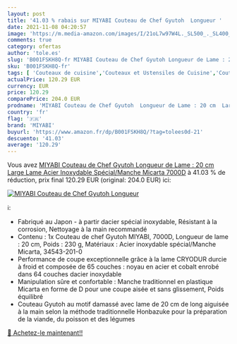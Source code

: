```yaml
---
layout: post
title: '41.03 % rabais sur MIYABI Couteau de Chef Gyutoh  Longueur '
date: 2021-11-08 04:20:57
image: 'https://m.media-amazon.com/images/I/21oL7w97W4L._SL500_._SL400_.jpg'
comments: true
category: ofertas
author: 'tole.es'
slug: 'B001FSKH8Q-fr MIYABI Couteau de Chef Gyutoh Longueur de Lame : 20 cm...'
sku: 'B001FSKH8Q-fr'
tags: [ 'Couteaux de cuisine','Couteaux et Ustensiles de Cuisine','Couteaux japonais','Cuisine et Maison','miyabi', ]
actualPrice: 120.29 EUR
currency: EUR
price: 120.29
comparePrice: 204.0 EUR
prodname: 'MIYABI Couteau de Chef Gyutoh  Longueur de Lame : 20 cm  Large Lame  Acier Inoxydable Spécial/Manche Micarta  7000D'
country: 'fr'
flag: '🇫🇷'
brand: 'MIYABI'
buyurl: 'https://www.amazon.fr/dp/B001FSKH8Q/?tag=tolees0d-21'
descuento: '41.03'
average: '120.29'
---
```


Vous avez [MIYABI Couteau de Chef Gyutoh  Longueur de Lame : 20 cm  Large Lame  Acier Inoxydable Spécial/Manche Micarta  7000D](https://www.amazon.fr/dp/B001FSKH8Q/?tag=tolees0d-21)  à  41.03 % de réduction, prix final  120.29 EUR (original: 204.0 EUR) ici:

[![MIYABI Couteau de Chef Gyutoh  Longueur ](https://m.media-amazon.com/images/I/21oL7w97W4L._SL500_._SL400_.jpg)](https://www.amazon.fr/dp/B001FSKH8Q/?tag=tolees0d-21)

ℹ️:

- Fabriqué au Japon - à partir dacier spécial inoxydable, Résistant à la corrosion, Nettoyage à la main recommandé
- Contenu : 1x Couteau de chef Gyutoh MIYABI, 7000D, Longueur de lame : 20 cm, Poids : 230 g, Matériaux : Acier inoxydable spécial/Manche Micarta, 34543-201-0
- Performance de coupe exceptionnelle grâce à la lame CRYODUR durcie à froid et composée de 65 couches : noyau en acier et cobalt enrobé dans 64 couches dacier inoxydable
- Manipulation sûre et confortable : Manche traditionnel en plastique Micarta en forme de D pour une coupe aisée et sans glissement, Poids équilibré
- Couteau Gyutoh au motif damassé avec lame de 20 cm de long aiguisée à la main selon la méthode traditionnelle Honbazuke pour la préparation de la viande, du poisson et des légumes

[🛒 Achetez-le maintenant!!](https://www.amazon.fr/dp/B001FSKH8Q/?tag=tolees0d-21)
